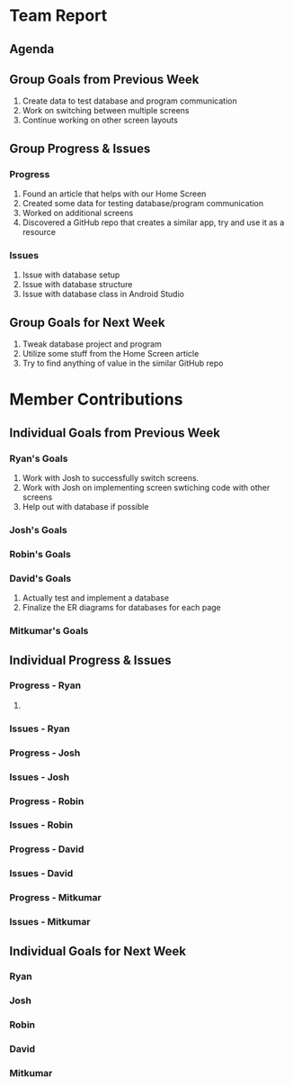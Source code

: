 # Team Report

## Agenda

## Group Goals from Previous Week
1. Create data to test database and program communication
2. Work on switching between multiple screens
3. Continue working on other screen layouts

## Group Progress & Issues
### Progress
1. Found an article that helps with our Home Screen
2. Created some data for testing database/program communication
3. Worked on additional screens
4. Discovered a GitHub repo that creates a similar app, try and use it as a resource
### Issues
1. Issue with database setup  
2. Issue with database structure  
3. Issue with database class in Android Studio  
## Group Goals for Next Week
1. Tweak database project and program
2. Utilize some stuff from the Home Screen article
3. Try to find anything of value in the similar GitHub repo
# Member Contributions

## Individual Goals from Previous Week
### Ryan's Goals
1. Work with Josh to successfully switch screens.
2. Work with Josh on implementing screen swtiching code with other screens
3. Help out with database if possible  
### Josh's Goals

### Robin's Goals

### David's Goals
1. Actually test and implement a database
2. Finalize the ER diagrams for databases for each page
### Mitkumar's Goals

## Individual Progress & Issues
### Progress - Ryan
1. 
### Issues - Ryan

### Progress - Josh

### Issues - Josh

### Progress - Robin

### Issues - Robin

### Progress - David

### Issues - David

### Progress - Mitkumar
  
### Issues - Mitkumar
  
## Individual Goals for Next Week
### Ryan
  
### Josh

### Robin

### David

### Mitkumar
